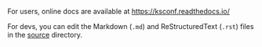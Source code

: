 For users, online docs are available at https://ksconf.readthedocs.io/

For devs, you can edit the Markdown (`.md`) and ReStructuredText (`.rst`) files in the [source](./source) directory.
